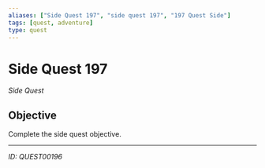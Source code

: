 ```yaml
---
aliases: ["Side Quest 197", "side quest 197", "197 Quest Side"]
tags: [quest, adventure]
type: quest
---
```


# Side Quest 197

*Side Quest*

## Objective
Complete the side quest objective.

---
*ID: QUEST00196*